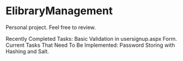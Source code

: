 # ElibraryManagement
Personal project. Feel free to review.

Recently Completed Tasks: Basic Validation in usersignup.aspx Form. <br>
Current Tasks That Need To Be Implemented: Password Storing with Hashing and Salt.
